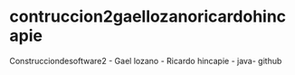 # contruccion2gaellozanoricardohincapie
Construcciondesoftware2 - Gael lozano - Ricardo hincapie - java- github
